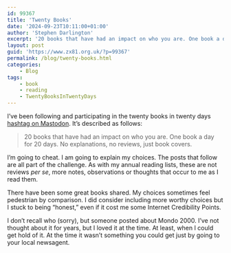 ```yaml
---
id: 99367
title: 'Twenty Books'
date: '2024-09-23T10:11:00+01:00'
author: 'Stephen Darlington'
excerpt: '20 books that have had an impact on who you are. One book a day for 20 days. No explanations, no reviews, just book covers.'
layout: post
guid: 'https://www.zx81.org.uk/?p=99367'
permalink: /blog/twenty-books.html
categories:
    - Blog
tags:
    - book
    - reading
    - TwentyBooksInTwentyDays
---
```


I’ve been following and participating in the twenty books in twenty days [hashtag on Mastodon](https://mas.to/tags/20Books20Days). It’s described as follows:

> 20 books that have had an impact on who you are. One book a day for 20 days. No explanations, no reviews, just book covers.

I’m going to cheat. I am going to explain my choices. The posts that follow are all part of the challenge. As with my annual reading lists, these are not reviews *per se*, more notes, observations or thoughts that occur to me as I read them.

There have been some great books shared. My choices sometimes feel pedestrian by comparison. I did consider including more worthy choices but I stuck to being “honest,” even if it cost me some Internet Credibility Points.

I don’t recall who (sorry), but someone posted about Mondo 2000. I’ve not thought about it for years, but I loved it at the time. At least, when I could get hold of it. At the time it wasn’t something you could get just by going to your local newsagent.